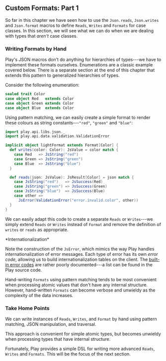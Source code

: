 ## Custom Formats: Part 1

So far in this chapter we have seen how to use the `Json.reads`, `Json.writes` and `Json.format` macros to define `Reads`, `Writes` and `Formats` for case classes. In this section, we will see what we can do when we are dealing with types that *aren't* case classes.

### Writing Formats by Hand

Play's JSON macros don't do anything for hierarchies of types---we have to implement these formats ourselves. Enumerations are a classic example covered below. There is a separate section at the end of this chapter that extends this pattern to generalized hierarchies of types.

Consider the following enumeration:

~~~ scala
sealed trait Color
case object Red   extends Color
case object Green extends Color
case object Blue  extends Color
~~~

Using pattern matching, we can easily create a simple format to render these colours as string constants---`"red"`, `"green"` and `"blue"`:

~~~ scala
import play.api.libs.json._
import play.api.data.validation.ValidationError

implicit object lightFormat extends Format[Color] {
  def writes(color: Color): JsValue = color match {
    case Red   => JsString("red")
    case Green => JsString("green")
    case Blue  => JsString("blue")
  }

  def reads(json: JsValue): JsResult[Color] = json match {
    case JsString("red")   => JsSuccess(Red)
    case JsString("green") => JsSuccess(Green)
    case JsString("blue")  => JsSuccess(Blue)
    case other =>
      JsError(ValidationError("error.invalid.color", other))
  }
}
~~~

We can easily adapt this code to create a separate `Reads` or `Writes`---we simply extend `Reads` or `Writes` instead of `Format` and remove the definition of `writes` or `reads` as appropriate.

<div class="callout callout-warning">
*Internationalization*

Note the construction of the `JsError`, which mimics the way Play handles internationalization of error messages. Each type of error has its own *error code*, allowing us to build internationalization tables on the client. The [built-in error codes](link-error-codes) are rather poorly documented---a list can be found in the Play source code.


</div>

Hand-writing `Formats` using pattern matching tends to be most convenient when processing atomic values that don't have any internal structure. However, hand-written `Formats` can become verbose and unwieldy as the complexity of the data increases.

### Take Home Points

We can write instances of `Reads`, `Writes`, and `Format` by hand using pattern matching, JSON manipulation, and traversal.

This approach is convenient for simple atomic types, but becomes unwieldy when processing types that have internal structure.

Fortunately, Play provides a simple DSL for writing more advanced `Reads`, `Writes` and `Formats`. This will be the focus of the next section.
